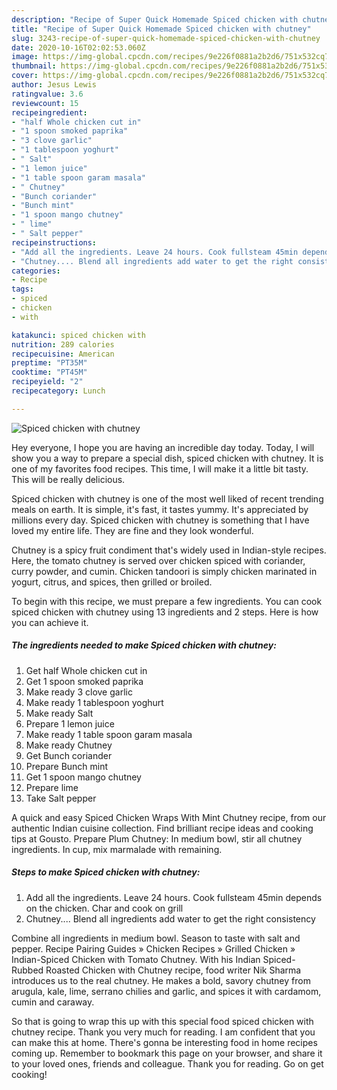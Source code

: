 ```yaml
---
description: "Recipe of Super Quick Homemade Spiced chicken with chutney"
title: "Recipe of Super Quick Homemade Spiced chicken with chutney"
slug: 3243-recipe-of-super-quick-homemade-spiced-chicken-with-chutney
date: 2020-10-16T02:02:53.060Z
image: https://img-global.cpcdn.com/recipes/9e226f0881a2b2d6/751x532cq70/spiced-chicken-with-chutney-recipe-main-photo.jpg
thumbnail: https://img-global.cpcdn.com/recipes/9e226f0881a2b2d6/751x532cq70/spiced-chicken-with-chutney-recipe-main-photo.jpg
cover: https://img-global.cpcdn.com/recipes/9e226f0881a2b2d6/751x532cq70/spiced-chicken-with-chutney-recipe-main-photo.jpg
author: Jesus Lewis
ratingvalue: 3.6
reviewcount: 15
recipeingredient:
- "half Whole chicken cut in"
- "1 spoon smoked paprika"
- "3 clove garlic"
- "1 tablespoon yoghurt"
- " Salt"
- "1 lemon juice"
- "1 table spoon garam masala"
- " Chutney"
- "Bunch coriander"
- "Bunch mint"
- "1 spoon mango chutney"
- " lime"
- " Salt pepper"
recipeinstructions:
- "Add all the ingredients. Leave 24 hours. Cook fullsteam 45min depends on the chicken. Char and cook on grill"
- "Chutney.... Blend all ingredients add water to get the right consistency"
categories:
- Recipe
tags:
- spiced
- chicken
- with

katakunci: spiced chicken with 
nutrition: 289 calories
recipecuisine: American
preptime: "PT35M"
cooktime: "PT45M"
recipeyield: "2"
recipecategory: Lunch

---
```



![Spiced chicken with chutney](https://img-global.cpcdn.com/recipes/9e226f0881a2b2d6/751x532cq70/spiced-chicken-with-chutney-recipe-main-photo.jpg)

Hey everyone, I hope you are having an incredible day today. Today, I will show you a way to prepare a special dish, spiced chicken with chutney. It is one of my favorites food recipes. This time, I will make it a little bit tasty. This will be really delicious.

Spiced chicken with chutney is one of the most well liked of recent trending meals on earth. It is simple, it's fast, it tastes yummy. It's appreciated by millions every day. Spiced chicken with chutney is something that I have loved my entire life. They are fine and they look wonderful.

Chutney is a spicy fruit condiment that&#39;s widely used in Indian-style recipes. Here, the tomato chutney is served over chicken spiced with coriander, curry powder, and cumin. Chicken tandoori is simply chicken marinated in yogurt, citrus, and spices, then grilled or broiled.


To begin with this recipe, we must prepare a few ingredients. You can cook spiced chicken with chutney using 13 ingredients and 2 steps. Here is how you can achieve it.

<!--inarticleads1-->

##### The ingredients needed to make Spiced chicken with chutney:

1. Get half Whole chicken cut in
1. Get 1 spoon smoked paprika
1. Make ready 3 clove garlic
1. Make ready 1 tablespoon yoghurt
1. Make ready  Salt
1. Prepare 1 lemon juice
1. Make ready 1 table spoon garam masala
1. Make ready  Chutney
1. Get Bunch coriander
1. Prepare Bunch mint
1. Get 1 spoon mango chutney
1. Prepare  lime
1. Take  Salt pepper


A quick and easy Spiced Chicken Wraps With Mint Chutney recipe, from our authentic Indian cuisine collection. Find brilliant recipe ideas and cooking tips at Gousto. Prepare Plum Chutney: In medium bowl, stir all chutney ingredients. In cup, mix marmalade with remaining. 

<!--inarticleads2-->

##### Steps to make Spiced chicken with chutney:

1. Add all the ingredients. Leave 24 hours. Cook fullsteam 45min depends on the chicken. Char and cook on grill
1. Chutney.... Blend all ingredients add water to get the right consistency


Combine all ingredients in medium bowl. Season to taste with salt and pepper. Recipe Pairing Guides » Chicken Recipes » Grilled Chicken » Indian-Spiced Chicken with Tomato Chutney. With his Indian Spiced-Rubbed Roasted Chicken with Chutney recipe, food writer Nik Sharma introduces us to the real chutney. He makes a bold, savory chutney from arugula, kale, lime, serrano chilies and garlic, and spices it with cardamom, cumin and caraway. 

So that is going to wrap this up with this special food spiced chicken with chutney recipe. Thank you very much for reading. I am confident that you can make this at home. There's gonna be interesting food in home recipes coming up. Remember to bookmark this page on your browser, and share it to your loved ones, friends and colleague. Thank you for reading. Go on get cooking!
